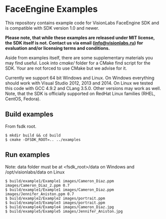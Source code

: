 # FaceEngine Examples
This repository contains example code for VisionLabs FaceEngine SDK and is compatible with SDK version 1.0 and newer.

**Please note, that while these examples are released under MIT license, the SDK itself is not. Contact us via email (info@visionlabs.ru) for evaluation and/or licensing terms and conditions.**

Aside from examples itself, there are some supplementary materials you may find useful. Look into *cmake/* folder for a CMake find script for the SDK. Your are not forced to use CMake but we advise for it.

Currently we support 64 bit Windows and Linux. On Windows everything should work with Visual Studio 2012, 2013 and 2014. On Linux we tested this code with GCC 4.9.2 and CLang 3.5.0. Other versions may work as well. Note, that the SDK is officially supported on RedHat Linux families (RHEL, CentOS, Fedora).

## Build examples

From fsdk root.
```
$ mkdir build && cd build
$ cmake -DFSDK_ROOT=.. ../examples
```

## Run examples

Note: data folder must be at <fsdk_root>/data on Windows and /opt/visionlabs/data on Linux

```
$ build/example1/Example1 images/Cameron_Diaz.ppm images/Cameron_Diaz_2.ppm 0.7
$ build/example1/Example1 images/Cameron_Diaz.ppm images/Jennifer_Aniston.ppm 0.7
$ build/example2/Example2 images/portrait.ppm
$ build/example3/Example3 images/portrait.ppm
$ build/example4/Example4 images/Cameron_Diaz.jpg
$ build/example5/Example5 images/Jennifer_Aniston.jpg
```
